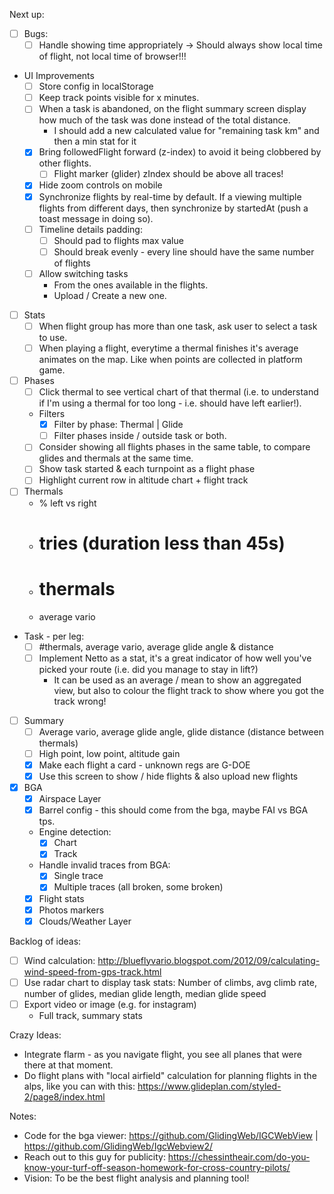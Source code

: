 Next up:

- [ ] Bugs:
  - [ ] Handle showing time appropriately -> Should always show local time of
      flight, not local time of browser!!!

- UI Improvements
  - [ ] Store config in localStorage
  - [ ] Keep track points visible for x minutes.
  - [ ] When a task is abandoned, on the flight summary screen display how much
      of the task was done instead of the total distance.
      - I should add a new calculated value for "remaining task km" and then a
          min stat for it
  - [x] Bring followedFlight forward (z-index) to avoid it being clobbered by
      other flights.
      - [ ] Flight marker (glider) zIndex should be above all traces!
  - [x] Hide zoom controls on mobile
  - [x] Synchronize flights by real-time by default. If a viewing multiple
      flights from different days, then synchronize by startedAt (push a toast
      message in doing so).
  - [ ] Timeline details padding:
    - [ ] Should pad to flights max value
    - [ ] Should break evenly - every line should have the same number of
        flights
  - [ ] Allow switching tasks
    - From the ones available in the flights.
    - Upload / Create a new one.

- [ ] Stats
  - [ ] When flight group has more than one task, ask user to select a task to
      use.
  - [ ] When playing a flight, everytime a thermal finishes it's average
      animates on the map. Like when points are collected in platform game.

- [ ] Phases
  - [ ] Click thermal to see vertical chart of that thermal (i.e. to
      understand if I'm using a thermal for too long - i.e. should have left
      earlier!).
  - Filters
    - [x] Filter by phase: Thermal | Glide
    - [ ] Filter phases inside / outside task or both.
  - [ ] Consider showing all flights phases in the same table, to compare glides
        and thermals at the same time.
  - [ ] Show task started & each turnpoint as a flight phase
  - [ ] Highlight current row in altitude chart + flight track

- [ ] Thermals
  - % left vs right
  - # tries (duration less than 45s)
  - # thermals
  - average vario

- Task - per leg:
  - [ ] #thermals, average vario, average glide angle & distance
  - [ ] Implement Netto as a stat, it's a great indicator of how well you've
      picked your route (i.e. did you manage to stay in lift?)
      - It can be used as an average / mean to show an aggregated view, but also
          to colour the flight track to show where you got the track wrong!

- [ ] Summary
  - [ ] Average vario, average glide angle, glide distance (distance between
      thermals)
  - [ ] High point, low point, altitude gain
  - [x] Make each flight a card - unknown regs are G-DOE
  - [x] Use this screen to show / hide flights & also upload new flights

- [x] BGA
  - [x] Airspace Layer
  - [x] Barrel config - this should come from the bga, maybe FAI vs BGA tps.
  - Engine detection:
    - [x] Chart
    - [x] Track
  - Handle invalid traces from BGA:
    - [x] Single trace
    - [x] Multiple traces (all broken, some broken)
  - [x] Flight stats
  - [x] Photos markers
  - [x] Clouds/Weather Layer

Backlog of ideas:
  - [ ] Wind calculation: http://blueflyvario.blogspot.com/2012/09/calculating-wind-speed-from-gps-track.html
  - [ ] Use radar chart to display task stats: Number of climbs, avg climb rate,
      number of glides, median glide length, median glide speed
  - [ ] Export video or image (e.g. for instagram)
      - Full track, summary stats

Crazy Ideas:

- Integrate flarm - as you navigate flight, you see all planes that were there
    at that moment.
- Do flight plans with "local airfield" calculation for planning flights in the
    alps, like you can with this: https://www.glideplan.com/styled-2/page8/index.html

Notes:

- Code for the bga viewer: https://github.com/GlidingWeb/IGCWebView | https://github.com/GlidingWeb/IgcWebview2/
- Reach out to this guy for publicity: https://chessintheair.com/do-you-know-your-turf-off-season-homework-for-cross-country-pilots/
- Vision: To be the best flight analysis and planning tool!

